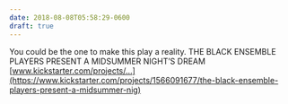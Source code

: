 ```yaml
---
date: 2018-08-08T05:58:29-0600
draft: true
---
```




You could be the one to make this play a reality. THE BLACK ENSEMBLE PLAYERS PRESENT A MIDSUMMER NIGHT’S DREAM [www.kickstarter.com/projects/…](https://www.kickstarter.com/projects/1566091677/the-black-ensemble-players-present-a-midsummer-nig)



